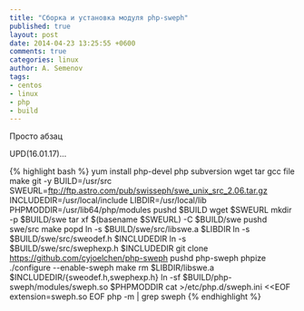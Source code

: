 ```yaml
---
title: "Сборка и установка модуля php-sweph"
published: true
layout: post
date: 2014-04-23 13:25:55 +0600
comments: true
categories: linux
author: A. Semenov
tags:
- centos
- linux
- php
- build
---
```


Просто абзац

UPD(16.01.17)...

<!--more-->

{% highlight bash %}
yum install php-devel php subversion wget tar gcc file make git -y
BUILD=/usr/src
SWEURL=ftp://ftp.astro.com/pub/swisseph/swe_unix_src_2.06.tar.gz
INCLUDEDIR=/usr/local/include
LIBDIR=/usr/local/lib
PHPMODDIR=/usr/lib64/php/modules
pushd $BUILD
wget $SWEURL
mkdir -p $BUILD/swe
tar xf $(basename $SWEURL) -C $BUILD/swe
pushd swe/src
make
popd
ln -s $BUILD/swe/src/libswe.a $LIBDIR
ln -s $BUILD/swe/src/sweodef.h $INCLUDEDIR
ln -s $BUILD/swe/src/swephexp.h $INCLUDEDIR
git clone https://github.com/cyjoelchen/php-sweph
pushd php-sweph
phpize
./configure  --enable-sweph
make
rm $LIBDIR/libswe.a $INCLUDEDIR/{sweodef.h,swephexp.h}
ln -sf $BUILD/php-sweph/modules/sweph.so $PHPMODDIR
cat >/etc/php.d/sweph.ini <<EOF
extension=sweph.so
EOF
php -m | grep sweph
{% endhighlight %}

